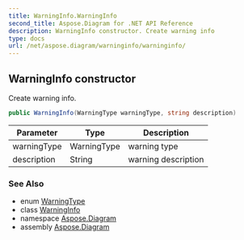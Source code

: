 ```yaml
---
title: WarningInfo.WarningInfo
second_title: Aspose.Diagram for .NET API Reference
description: WarningInfo constructor. Create warning info
type: docs
url: /net/aspose.diagram/warninginfo/warninginfo/
---
```

## WarningInfo constructor

Create warning info.

```csharp
public WarningInfo(WarningType warningType, string description)
```

| Parameter | Type | Description |
| --- | --- | --- |
| warningType | WarningType | warning type |
| description | String | warning description |

### See Also

* enum [WarningType](../../warningtype/)
* class [WarningInfo](../)
* namespace [Aspose.Diagram](../../warninginfo/)
* assembly [Aspose.Diagram](../../../)


